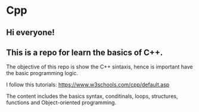 # Cpp

## Hi everyone! 

## This is a repo for learn the basics of C++. 

The objective of this repo is show the C++ sintaxis, hence is important have the basic programming logic.

I follow this tutorials: https://www.w3schools.com/cpp/default.asp 

The content includes the basics syntax, conditinals, loops, structures, functions and Object-oriented programming.
